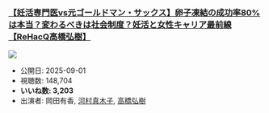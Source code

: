 ### [【妊活専門医vs元ゴールドマン・サックス】卵子凍結の成功率80%は本当？変わるべきは社会制度？妊活と女性キャリア最前線【ReHacQ高橋弘樹】](https://www.youtube.com/watch?v=d_dkHgvQgoQ)
[![](https://img.youtube.com/vi/d_dkHgvQgoQ/sddefault.jpg)](https://www.youtube.com/watch?v=d_dkHgvQgoQ)
-   公開日: 2025-09-01
-   視聴数: 148,704
-   **いいね数: 3,203**
-   出演者: 岡田有香, [河村真木子](/rehacq_fan/people/河村真木子 "wikilink"), [高橋弘樹](/rehacq_fan/people/高橋弘樹 "wikilink")
